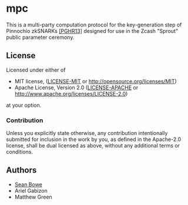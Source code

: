 # mpc

This is a multi-party computation protocol for the key-generation step of Pinnochio zkSNARKs [[PGHR13]](https://eprint.iacr.org/2013/279) designed for use in the Zcash "Sprout" public parameter ceremony.

## License

Licensed under either of

 * MIT license, ([LICENSE-MIT](LICENSE-MIT) or http://opensource.org/licenses/MIT)
 * Apache License, Version 2.0 ([LICENSE-APACHE](LICENSE-APACHE) or http://www.apache.org/licenses/LICENSE-2.0)

at your option.

### Contribution

Unless you explicitly state otherwise, any contribution intentionally
submitted for inclusion in the work by you, as defined in the Apache-2.0
license, shall be dual licensed as above, without any additional terms or
conditions.

## Authors

* [Sean Bowe](https://github.com/ebfull)
* Ariel Gabizon
* Matthew Green
